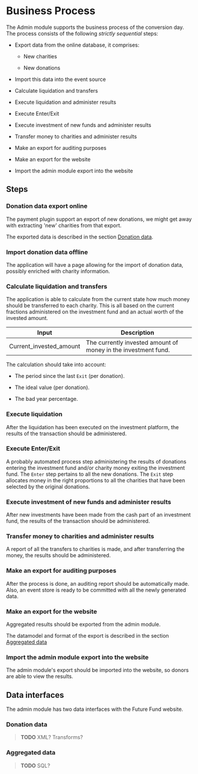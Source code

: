 # Business Process

The Admin module supports the business process of the conversion day.
The process consists of the following _strictly sequential_ steps:

* Export data from the online database, it comprises:
  
  - New charities
  
  - New donations

* Import this data into the event source

* Calculate liquidation and transfers

* Execute liquidation and administer results

* Execute Enter/Exit

* Execute investment of new funds and administer results

* Transfer money to charities and administer results

* Make an export for auditing purposes

* Make an export for the website

* Import the admin module export into the website

## Steps

### Donation data export online

The payment plugin support an export of new donations, we might get away with extracting 'new' charities from that export.

The exported data is described in the section [Donation data](#donation-data).

### Import donation data offline

The application will have a page allowing for the import of donation data, possibly enriched with charity information.

### Calculate liquidation and transfers

The application is able to calculate from the current state how much money should be transferred to each charity.
This is all based on the current fractions administered on the investment fund and an actual worth of the invested amount.

| Input                   | Description                                                    |
| ----------------------- | -------------------------------------------------------------- |
| Current_invested_amount | The currently invested amount of money in the investment fund. |

The calculation should take into account:

* The period since the last `Exit` (per donation).

* The ideal value (per donation).

* The bad year percentage.

### Execute liquidation

After the liquidation has been executed on the investment platform, the results of the transaction should be administered.

### Execute Enter/Exit

A probably automated process step administering the results of donations entering the investment fund and/or charity money exiting the investment fund.
The `Enter` step pertains to all the new donations.
The `Exit` step allocates money in the right proportions to all the charities that have been selected by the original donations.

### Execute investment of new funds and administer results

After new investments have been made from the cash part of an investment fund, the results of the transaction should be administered.

### Transfer money to charities and administer results

A report of all the transfers to charities is made, and after transferring the money, the results should be administered.

### Make an export for auditing purposes

After the process is done, an auditing report should be automatically made.
Also, an event store is ready to be committed with all the newly generated data.

### Make an export for the website

Aggregated results should be exported from the admin module.

The datamodel and format of the export is described in the section [Aggregated data](#aggregated-data)

### Import the admin module export into the website

The admin module's export should be imported into the website, so donors are able to view the results.

## Data interfaces

The admin module has two data interfaces with the Future Fund website.

### Donation data

> **TODO** XML? Transforms?

### Aggregated data

> **TODO** SQL?
